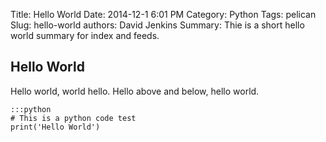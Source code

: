 Title: Hello World
Date: 2014-12-1 6:01 PM
Category: Python
Tags: pelican
Slug: hello-world
authors: David Jenkins
Summary: Thie is a short hello world summary for index and feeds.

## Hello World

Hello world, world hello.  Hello above and below, hello world.

    :::python
    # This is a python code test
    print('Hello World')